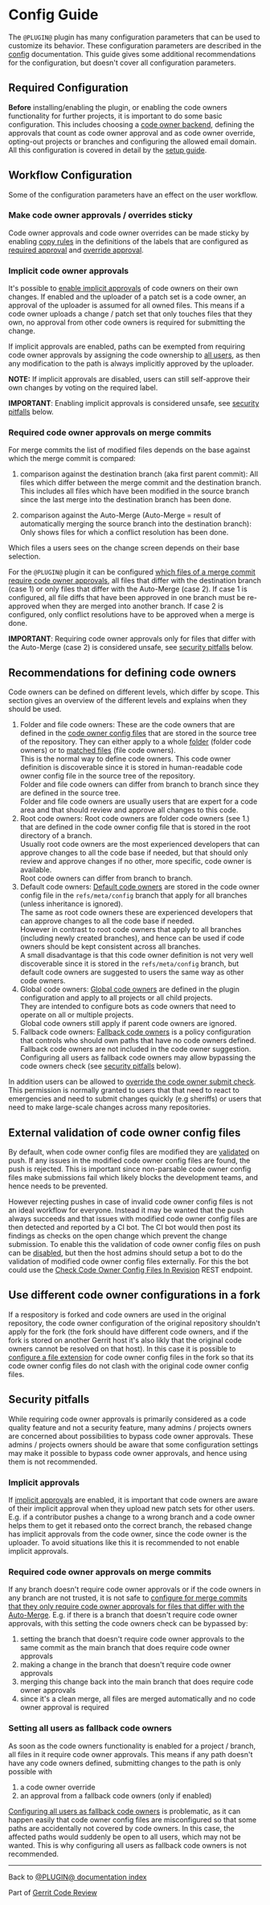 # Config Guide

The `@PLUGIN@` plugin has many configuration parameters that can be used to
customize its behavior. These configuration parameters are described in the
[config](config.html) documentation. This guide gives some additional
recommendations for the configuration, but doesn't cover all configuration
parameters.

## <a id="requiredConfiguration">Required Configuration

**Before** installing/enabling the plugin, or enabling the code owners
functionality for further projects, it is important to do some basic
configuration. This includes choosing a [code owner backend](backends.html),
defining the approvals that count as code owner approval and as code owner
override, opting-out projects or branches and configuring the allowed email
domain. All this configuration is covered in detail by the [setup
guide](setup-guide.html).

## <a id="workflow">Workflow Configuration

Some of the configuration parameters have an effect on the user workflow.

### <a id="stickyApprovals">Make code owner approvals / overrides sticky

Code owner approvals and code owner overrides can be made sticky by enabling
[copy rules](../../../Documentation/config-labels.html#label_copyAnyScore) in
the definitions of the labels that are configured as [required
approval](config.html#pluginCodeOwnersRequiredApproval) and [override
approval](config.html#pluginCodeOwnersOverrideApproval).

### <a id="implicitApprovals">Implicit code owner approvals

It's possible to [enable implicit approvals](config.html#pluginCodeOwnersEnableImplicitApprovals)
of code owners on their own changes. If enabled and the uploader of a patch set
is a code owner, an approval of the uploader is assumed for all owned files.
This means if a code owner uploads a change / patch set that only touches files
that they own, no approval from other code owners is required for submitting the
change.

If implicit approvals are enabled, paths can be exempted from requiring code
owner approvals by assigning the code ownership to [all
users](backend-find-owners.html#allUsers), as then any modification to the path
is always implicitly approved by the uploader.

**NOTE:** If implicit approvals are disabled, users can still self-approve their
own changes by voting on the required label.

**IMPORTANT**: Enabling implicit approvals is considered unsafe, see [security
pitfalls](#securityImplicitApprovals) below.

### <a id="mergeCommits">Required code owner approvals on merge commits

For merge commits the list of modified files depends on the base against which
the merge commit is compared:

1. comparison against the destination branch (aka first parent commit):
   All files which differ between the merge commit and the destination branch.
   This includes all files which have been modified in the source branch since
   the last merge into the destination branch has been done.

2. comparison against the Auto-Merge (Auto-Merge = result of automatically
   merging the source branch into the destination branch):
   Only shows files for which a conflict resolution has been done.

Which files a users sees on the change screen depends on their base selection.

For the `@PLUGIN@` plugin it can be configured [which files of a merge commit
require code owner approvals](config.html#pluginCodeOwnersMergeCommitStrategy),
all files that differ with the destination branch (case 1) or only files that
differ with the Auto-Merge (case 2). If case 1 is configured, all file diffs
that have been approved in one branch must be re-approved when they are merged
into another branch. If case 2 is configured, only conflict resolutions have to
be approved when a merge is done.

**IMPORTANT**: Requiring code owner approvals only for files that differ with
the Auto-Merge (case 2) is considered unsafe, see [security
pitfalls](#securityMergeCommits) below.

## <a id="codeOwners">Recommendations for defining code owners

Code owners can be defined on different levels, which differ by scope. This
section gives an overview of the different levels and explains when they should
be used.

1. Folder and file code owners:
   These are the code owners that are defined in the [code owner config
   files](user-guide.html#codeOwnerConfigFiles) that are stored in the source
   tree of the repository. They can either apply to a whole
   [folder](backend-find-owners.html#userEmails) (folder code owners) or to
   [matched files](backend-find-owners.html#perFile) (file code owners).\
   This is the normal way to define code owners. This code owner definition is
   discoverable since it is stored in human-readable code owner config file in
   the source tree of the repository.\
   Folder and file code owners can differ from branch to branch since they are
   defined in the source tree.\
   Folder and file code owners are usually users that are expert for a code area
   and that should review and approve all changes to this code.
2. Root code owners:
   Root code owners are folder code owners (see 1.) that are defined in the code
   owner config file that is stored in the root directory of a branch.\
   Usually root code owners are the most experienced developers that can approve
   changes to all the code base if needed, but that should only review and
   approve changes if no other, more specific, code owner is available.\
   Root code owners can differ from branch to branch.
3. Default code owners:
   [Default code owners](backend-find-owners.html#defaultCodeOwnerConfiguration)
   are stored in the code owner config file in the `refs/meta/config` branch
   that apply for all branches (unless inheritance is ignored).\
   The same as root code owners these are experienced developers that can
   approve changes to all the code base if needed.\
   However in contrast to root code owners that apply to all branches (including
   newly created branches), and hence can be used if code owners should be kept
   consistent across all branches.\
   A small disadvantage is that this code owner definition is not very well
   discoverable since it is stored in the `refs/meta/config` branch, but default
   code owners are suggested to users the same way as other code owners.
4. Global code owners:
   [Global code owners](config.html#pluginCodeOwnersGlobalCodeOwner) are defined
   in the plugin configuration and apply to all projects or all child projects.\
   They are intended to configure bots as code owners that need to operate on
   all or multiple projects.\
   Global code owners still apply if parent code owners are ignored.
5. Fallback code owners:
   [Fallback code owners](config.html#pluginCodeOwnersFallbackCodeOwners) is a
   policy configuration that controls who should own paths that have no code
   owners defined.\
   Fallback code owners are not included in the code owner suggestion.\
   Configuring all users as fallback code owners may allow bypassing the code
   owners check (see [security pitfalls](#securityFallbackCodeOwners) below).

In addition users can be allowed to [override the code owner submit
check](user-guide.html#codeOwnerOverride). This permission is normally granted
to users that that need to react to emergencies and need to submit changes
quickly (e.g sheriffs) or users that need to make large-scale changes across
many repositories.

## <a id="externalValidationOfCodeOwnerConfigs">External validation of code owner config files

By default, when code owner config files are modified they are
[validated](validation.html) on push. If any issues in the modified code owner
config files are found, the push is rejected. This is important since
non-parsable code owner config files make submissions fail which likely blocks
the development teams, and hence needs to be prevented.

However rejecting pushes in case of invalid code owner config files is not an
ideal workflow for everyone. Instead it may be wanted that the push always
succeeds and that issues with modified code owner config files are then detected
and reported by a CI bot. The CI bot would then post its findings as checks on
the open change which prevent the change submission. To enable this the
validation of code owner config files on push can be
[disabled](config.html#pluginCodeOwnersEnableValidationOnCommitReceived), but
then the host admins should setup a bot to do the validation of modified code
owner config files externally. For this the bot could use the [Check Code Owner
Config Files In Revision](rest-api.html#check-code-owner-config-files-in-revision)
REST endpoint.

## <a id="differentCodeOwnerConfigurations">Use different code owner configurations in a fork

If a respository is forked and code owners are used in the original repository,
the code owner configuration of the original repository shouldn't apply for the
fork (the fork should have different code owners, and if the fork is stored on
another Gerrit host it's also likly that the original code owners cannot be
resolved on that host). In this case it is possible to [configure a file
extension](config.html#pluginCodeOwnersFileExtension) for code owner config
files in the fork so that its code owner config files do not clash with the
original code owner config files.

## <a id="securityPitfalls">Security pitfalls

While requiring code owner approvals is primarily considered as a code quality
feature and not a security feature, many admins / projects owners are concerned
about possibilities to bypass code owner approvals. These admins / projects
owners should be aware that some configuration settings may make it possible to
bypass code owner approvals, and hence using them is not recommended.

### <a id="securityImplicitApprovals">Implicit approvals

If [implicit approvals](#implicitApprovals) are enabled, it is important that
code owners are aware of their implicit approval when they upload new patch sets
for other users. E.g. if a contributor pushes a change to a wrong branch and a
code owner helps them to get it rebased onto the correct branch, the rebased
change has implicit approvals from the code owner, since the code owner is the
uploader. To avoid situations like this it is recommended to not enable implicit
approvals.

### <a id="securityMergeCommits">Required code owner approvals on merge commits

If any branch doesn't require code owner approvals or if the code owners in any
branch are not trusted, it is not safe to [configure for merge commits that they
only require code owner approvals for files that differ with the
Auto-Merge](#mergeCommits). E.g. if there is a branch that doesn't require code
owner approvals, with this setting the code owners check can be bypassed by:

1. setting the branch that doesn't require code owner approvals to the same
   commit as the main branch that does require code owner approvals
2. making a change in the branch that doesn't require code owner approvals
3. merging this change back into the main branch that does require code owner
   approvals
4. since it's a clean merge, all files are merged automatically and no code
   owner approval is required

### <a id="securityFallbackCodeOwners">Setting all users as fallback code owners

As soon as the code owners functionality is enabled for a project / branch, all
files in it require code owner approvals. This means if any path doesn't have
any code owners defined, submitting changes to the path is only possible with

1. a code owner override
2. an approval from a fallback code owners (only if enabled)

[Configuring all users as fallback code
owners](config.html#pluginCodeOwnersFallbackCodeOwners) is problematic, as it
can happen easily that code owner config files are misconfigured so that some
paths are accidentally not covered by code owners. In this case, the affected
paths would suddenly be open to all users, which may not be wanted. This is why
configuring all users as fallback code owners is not recommended.

---

Back to [@PLUGIN@ documentation index](index.html)

Part of [Gerrit Code Review](../../../Documentation/index.html)
